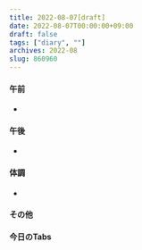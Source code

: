 ```yaml
---
title: 2022-08-07[draft]
date: 2022-08-07T00:00:00+09:00
draft: false
tags: ["diary", ""]
archives: 2022-08
slug: 860960
---
```

#### 午前
- 
#### 午後
- 
#### 体調
- 
#### その他
#### 今日のTabs